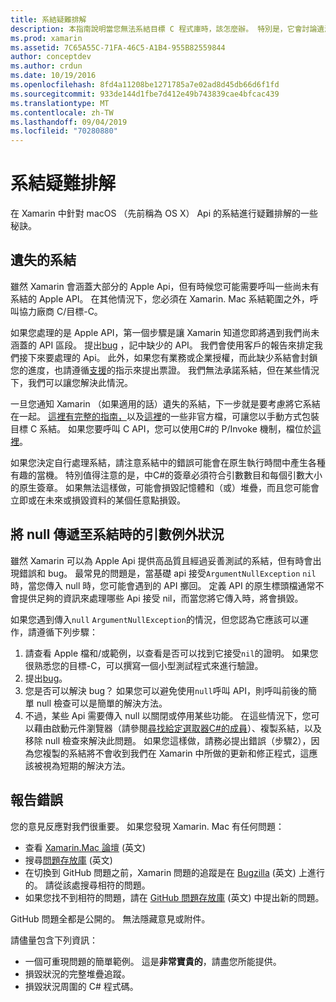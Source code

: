 ```yaml
---
title: 系結疑難排解
description: 本指南說明當您無法系結目標 C 程式庫時，該怎麼辦。 特別是，它會討論遺漏的系結、將 null 傳遞至系結時的引數例外狀況，以及報告錯誤。
ms.prod: xamarin
ms.assetid: 7C65A55C-71FA-46C5-A1B4-955B82559844
author: conceptdev
ms.author: crdun
ms.date: 10/19/2016
ms.openlocfilehash: 8fd4a11208be1271785a7e02ad8d45db66d6f1fd
ms.sourcegitcommit: 933de144d1fbe7d412e49b743839cae4bfcac439
ms.translationtype: MT
ms.contentlocale: zh-TW
ms.lasthandoff: 09/04/2019
ms.locfileid: "70280880"
---
```

# <a name="binding-troubleshooting"></a>系結疑難排解

在 Xamarin 中針對 macOS （先前稱為 OS X） Api 的系結進行疑難排解的一些秘訣。

## <a name="missing-bindings"></a>遺失的系結

雖然 Xamarin 會涵蓋大部分的 Apple Api，但有時候您可能需要呼叫一些尚未有系結的 Apple API。 在其他情況下，您必須在 Xamarin. Mac 系結範圍之外，呼叫協力廠商 C/目標-C。

如果您處理的是 Apple API，第一個步驟是讓 Xamarin 知道您即將遇到我們尚未涵蓋的 API 區段。 提出[bug](#reporting-bugs) ，記中缺少的 API。 我們會使用客戶的報告來排定我們接下來要處理的 Api。 此外，如果您有業務或企業授權，而此缺少系結會封鎖您的進度，也請遵循[支援](http://xamarin.com/support)的指示來提出票證。 我們無法承諾系結，但在某些情況下，我們可以讓您解決此情況。

一旦您通知 Xamarin （如果適用的話）遺失的系結，下一步就是要考慮將它系結在一起。 [這裡有完整的指南，](~/cross-platform/macios/binding/overview.md)以及[這裡](http://brendanzagaeski.appspot.com/xamarin/0002.html)的一些非官方檔，可讓您以手動方式包裝目標 C 系結。 如果您要呼叫 C API，您可以使用C#的 P/Invoke 機制，檔位於[這裡](https://www.mono-project.com/docs/advanced/pinvoke/)。

如果您決定自行處理系結，請注意系結中的錯誤可能會在原生執行時間中產生各種有趣的當機。 特別值得注意的是，中C#的簽章必須符合引數數目和每個引數大小的原生簽章。 如果無法這樣做，可能會損毀記憶體和（或）堆疊，而且您可能會立即或在未來或損毀資料的某個任意點損毀。

## <a name="argument-exceptions-when-passing-null-to-a-binding"></a>將 null 傳遞至系結時的引數例外狀況

雖然 Xamarin 可以為 Apple Api 提供高品質且經過妥善測試的系結，但有時會出現錯誤和 bug。 最常見的問題是，當基礎 api 接受`ArgumentNullException` `nil`時，當您傳入 null 時，您可能會遇到的 API 擲回。 定義 API 的原生標頭檔通常不會提供足夠的資訊來處理哪些 Api 接受 nil，而當您將它傳入時，將會損毀。

如果您遇到傳入`null` `ArgumentNullException`的情況，但您認為它應該可以運作，請遵循下列步驟：

1. 請查看 Apple 檔和/或範例，以查看是否可以找到它接受`nil`的證明。 如果您很熟悉您的目標-C，可以撰寫一個小型測試程式來進行驗證。
2. 提出[bug](#reporting-bugs)。
3. 您是否可以解決 bug？ 如果您可以避免使用`null`呼叫 API，則呼叫前後的簡單 null 檢查可以是簡單的解決方法。
4. 不過，某些 Api 需要傳入 null 以關閉或停用某些功能。 在這些情況下，您可以藉由啟動元件瀏覽器（請參閱[尋找給定選取器C#的成員](~/mac/app-fundamentals/mac-apis.md#finding_selector)）、複製系結，以及移除 null 檢查來解決此問題。 如果您這樣做，請務必提出錯誤（步驟2），因為您複製的系結將不會收到我們在 Xamarin 中所做的更新和修正程式，這應該被視為短期的解決方法。

<a name="reporting-bugs"/>

## <a name="reporting-bugs"></a>報告錯誤

您的意見反應對我們很重要。 如果您發現 Xamarin. Mac 有任何問題：

- 查看 [Xamarin.Mac 論壇](https://forums.xamarin.com/categories/mac) \(英文\)
- 搜尋[問題存放庫](https://github.com/xamarin/xamarin-macios/issues) \(英文\) 
- 在切換到 GitHub 問題之前，Xamarin 問題的追蹤是在 [Bugzilla](https://bugzilla.xamarin.com/describecomponents.cgi) \(英文\) 上進行的。 請從該處搜尋相符的問題。
- 如果您找不到相符的問題，請在 [GitHub 問題存放庫](https://github.com/xamarin/xamarin-macios/issues/new) \(英文\) 中提出新的問題。

GitHub 問題全都是公開的。 無法隱藏意見或附件。 

請儘量包含下列資訊：

- 一個可重現問題的簡單範例。 這是**非常寶貴的**，請盡您所能提供。 
- 損毀狀況的完整堆疊追蹤。
- 損毀狀況周圍的 C# 程式碼。
